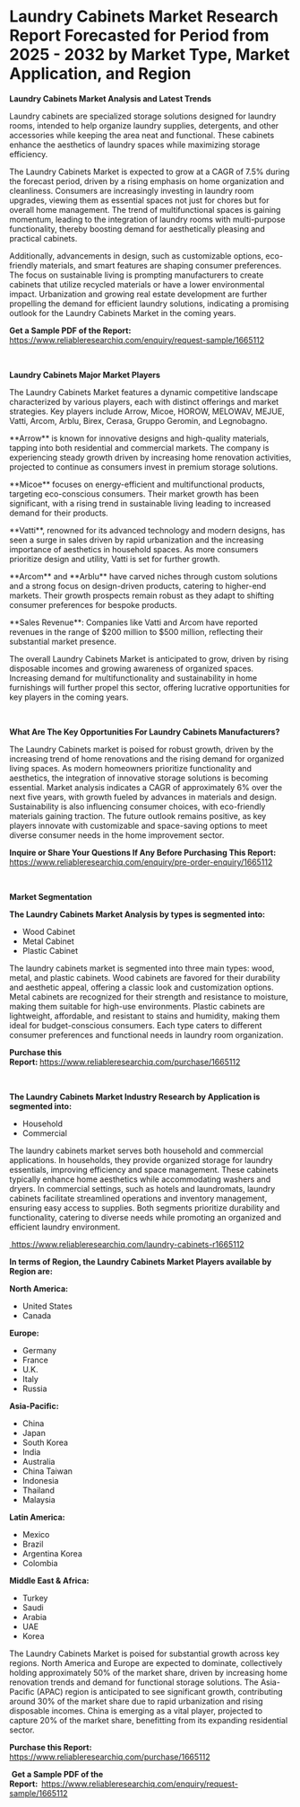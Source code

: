 <p><h1>Laundry Cabinets Market Research Report Forecasted for Period from 2025 -  2032 by Market Type, Market Application, and Region</h1></p><p><strong>Laundry Cabinets Market Analysis and Latest Trends</strong></p>
<p><p>Laundry cabinets are specialized storage solutions designed for laundry rooms, intended to help organize laundry supplies, detergents, and other accessories while keeping the area neat and functional. These cabinets enhance the aesthetics of laundry spaces while maximizing storage efficiency.</p><p>The Laundry Cabinets Market is expected to grow at a CAGR of 7.5% during the forecast period, driven by a rising emphasis on home organization and cleanliness. Consumers are increasingly investing in laundry room upgrades, viewing them as essential spaces not just for chores but for overall home management. The trend of multifunctional spaces is gaining momentum, leading to the integration of laundry rooms with multi-purpose functionality, thereby boosting demand for aesthetically pleasing and practical cabinets.</p><p>Additionally, advancements in design, such as customizable options, eco-friendly materials, and smart features are shaping consumer preferences. The focus on sustainable living is prompting manufacturers to create cabinets that utilize recycled materials or have a lower environmental impact. Urbanization and growing real estate development are further propelling the demand for efficient laundry solutions, indicating a promising outlook for the Laundry Cabinets Market in the coming years.</p></p>
<p><strong>Get a Sample PDF of the Report:&nbsp;</strong> <a href="https://www.reliableresearchiq.com/enquiry/request-sample/1665112?utm_campaign=3509&utm_medium=2&utm_source=Github&utm_content=ia&utm_term=17042025&utm_id=laundry-cabinets">https://www.reliableresearchiq.com/enquiry/request-sample/1665112</a></p>
<p>&nbsp;</p>
<p><strong>Laundry Cabinets Major Market Players</strong></p>
<p><p>The Laundry Cabinets Market features a dynamic competitive landscape characterized by various players, each with distinct offerings and market strategies. Key players include Arrow, Micoe, HOROW, MELOWAV, MEJUE, Vatti, Arcom, Arblu, Birex, Cerasa, Gruppo Geromin, and Legnobagno.</p><p>**Arrow** is known for innovative designs and high-quality materials, tapping into both residential and commercial markets. The company is experiencing steady growth driven by increasing home renovation activities, projected to continue as consumers invest in premium storage solutions.</p><p>**Micoe** focuses on energy-efficient and multifunctional products, targeting eco-conscious consumers. Their market growth has been significant, with a rising trend in sustainable living leading to increased demand for their products.</p><p>**Vatti**, renowned for its advanced technology and modern designs, has seen a surge in sales driven by rapid urbanization and the increasing importance of aesthetics in household spaces. As more consumers prioritize design and utility, Vatti is set for further growth.</p><p>**Arcom** and **Arblu** have carved niches through custom solutions and a strong focus on design-driven products, catering to higher-end markets. Their growth prospects remain robust as they adapt to shifting consumer preferences for bespoke products.</p><p>**Sales Revenue**: Companies like Vatti and Arcom have reported revenues in the range of $200 million to $500 million, reflecting their substantial market presence.</p><p>The overall Laundry Cabinets Market is anticipated to grow, driven by rising disposable incomes and growing awareness of organized spaces. Increasing demand for multifunctionality and sustainability in home furnishings will further propel this sector, offering lucrative opportunities for key players in the coming years.</p></p>
<p>&nbsp;</p>
<p><strong>What Are The Key Opportunities For Laundry Cabinets Manufacturers?</strong></p>
<p><p>The Laundry Cabinets market is poised for robust growth, driven by the increasing trend of home renovations and the rising demand for organized living spaces. As modern homeowners prioritize functionality and aesthetics, the integration of innovative storage solutions is becoming essential. Market analysis indicates a CAGR of approximately 6% over the next five years, with growth fueled by advances in materials and design. Sustainability is also influencing consumer choices, with eco-friendly materials gaining traction. The future outlook remains positive, as key players innovate with customizable and space-saving options to meet diverse consumer needs in the home improvement sector.</p></p>
<p><strong>Inquire or Share Your Questions If Any Before Purchasing This Report:</strong> <a href="https://www.reliableresearchiq.com/enquiry/pre-order-enquiry/1665112?utm_campaign=3509&utm_medium=2&utm_source=Github&utm_content=ia&utm_term=17042025&utm_id=laundry-cabinets">https://www.reliableresearchiq.com/enquiry/pre-order-enquiry/1665112</a></p>
<p>&nbsp;</p>
<p><strong>Market Segmentation</strong></p>
<p><strong>The Laundry Cabinets Market Analysis by types is segmented into:</strong></p>
<p><ul><li>Wood Cabinet</li><li>Metal Cabinet</li><li>Plastic Cabinet</li></ul></p>
<p><p>The laundry cabinets market is segmented into three main types: wood, metal, and plastic cabinets. Wood cabinets are favored for their durability and aesthetic appeal, offering a classic look and customization options. Metal cabinets are recognized for their strength and resistance to moisture, making them suitable for high-use environments. Plastic cabinets are lightweight, affordable, and resistant to stains and humidity, making them ideal for budget-conscious consumers. Each type caters to different consumer preferences and functional needs in laundry room organization.</p></p>
<p><strong>Purchase this Report:&nbsp;</strong><a href="https://www.reliableresearchiq.com/purchase/1665112?utm_campaign=3509&utm_medium=2&utm_source=Github&utm_content=ia&utm_term=17042025&utm_id=laundry-cabinets">https://www.reliableresearchiq.com/purchase/1665112</a></p>
<p>&nbsp;</p>
<p><strong>The Laundry Cabinets Market Industry Research by Application is segmented into:</strong></p>
<p><ul><li>Household</li><li>Commercial</li></ul></p>
<p><p>The laundry cabinets market serves both household and commercial applications. In households, they provide organized storage for laundry essentials, improving efficiency and space management. These cabinets typically enhance home aesthetics while accommodating washers and dryers. In commercial settings, such as hotels and laundromats, laundry cabinets facilitate streamlined operations and inventory management, ensuring easy access to supplies. Both segments prioritize durability and functionality, catering to diverse needs while promoting an organized and efficient laundry environment.</p></p>
<p><a href="https://www.reliableresearchiq.com/laundry-cabinets-r1665112?utm_campaign=3509&utm_medium=2&utm_source=Github&utm_content=ia&utm_term=17042025&utm_id=laundry-cabinets">&nbsp;https://www.reliableresearchiq.com/laundry-cabinets-r1665112</a></p>
<p><strong>In terms of Region, the Laundry Cabinets Market Players available by Region are:</strong></p>
<p>
    <p> <strong> North America: </strong>
        <ul>
            <li>United States</li>
            <li>Canada</li>
        </ul>
        </p> 
    <p> <strong> Europe: </strong>
        <ul>
            <li>Germany</li>
            <li>France</li>
            <li>U.K.</li>
            <li>Italy</li>
            <li>Russia</li>
        </ul>
        </p> 
    <p> <strong> Asia-Pacific: </strong>
        <ul>
            <li>China</li>
            <li>Japan</li>
            <li>South Korea</li>
            <li>India</li>
            <li>Australia</li>
            <li>China Taiwan</li>
            <li>Indonesia</li>
            <li>Thailand</li>
            <li>Malaysia</li>
        </ul>
        </p> 
    <p> <strong> Latin America: </strong>
        <ul>
            <li>Mexico</li>
            <li>Brazil</li>
            <li>Argentina Korea</li>
            <li>Colombia</li>
        </ul>
        </p> 
    <p> <strong> Middle East & Africa: </strong>
        <ul>
            <li>Turkey</li>
            <li>Saudi</li>
            <li>Arabia</li>
            <li>UAE</li>
            <li>Korea</li>
        </ul>
    </p>
    </p>
<p><p>The Laundry Cabinets Market is poised for substantial growth across key regions. North America and Europe are expected to dominate, collectively holding approximately 50% of the market share, driven by increasing home renovation trends and demand for functional storage solutions. The Asia-Pacific (APAC) region is anticipated to see significant growth, contributing around 30% of the market share due to rapid urbanization and rising disposable incomes. China is emerging as a vital player, projected to capture 20% of the market share, benefitting from its expanding residential sector.</p></p>
<p><strong>Purchase this Report: </strong><a href="https://www.reliableresearchiq.com/purchase/1665112?utm_campaign=3509&utm_medium=2&utm_source=Github&utm_content=ia&utm_term=17042025&utm_id=laundry-cabinets">https://www.reliableresearchiq.com/purchase/1665112</a></p>
<p>&nbsp;<strong>Get a Sample PDF of the Report:&nbsp;&nbsp;</strong><a href="https://www.reliableresearchiq.com/enquiry/request-sample/1665112?utm_campaign=3509&utm_medium=2&utm_source=Github&utm_content=ia&utm_term=17042025&utm_id=laundry-cabinets">https://www.reliableresearchiq.com/enquiry/request-sample/1665112</a></p>
<p><strong></strong></p>
<p><p></p><p></p><p></p></p>